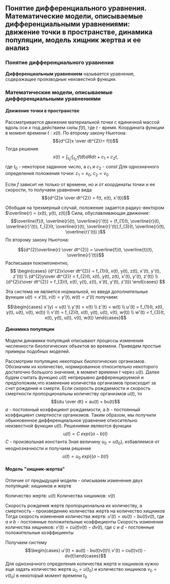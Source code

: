 ## Понятие дифференциального уравнения. Математические модели, описываемые дифференциальными уравнениями: движение точки в пространстве, динамика популяции, модель хищник жертва и ее анализ

### Понятие дифференциального уравнения
__Дифференциальным уравнением__ называется уравнение, содеражащее производные неизвестной функции.

### Математические модели, описываемые дифференциальными уравнениями
#### Движение точки в пространстве
Рассматривается движение материальной точки с единичной массой вдоль оси $x$ под действием силы $f(t)$, где $t$ - время. Координата функции в момент времени $t: x(t)$. По второму закону Ньютона: $${d^{2}x \over dt^{2}}= f(t)$$
Тогда решение $$x(t) = \int_{t_{0}^{t}}\int_{t_{0}^{\tau}}f(\theta) d\theta d\tau + c_{1}+ c_{2}t,$$
где $t_0$ - некоторое заданное число, а $c_1$ и $c_2$ - $const$ 
Для однозначного определения положения точки: $c_{1} = x_{0}, \ c_{2} = v_0$

Если $f$ зависит не только от времени, но и от координаты точки и ее скорости, то получаем уравнение вида
$${d^{2}x \over dt^{2}} = f(t, x(t), x'(t))$$

Обобщая на трехмерный случай, положение задается радиус-вектором $\overline{r} = (x(t), y(t), z(t))$
Сила, обуславливающая движение:
$$\overline{f}(t, \overline{r}(t), \overline{r}'(t)) = (f_{1}(t, \overline{r}(t), \overline{r}'(t)), f_{2}(t, \overline{r}(t), \overline{r}'(t)),f_{3}(t, \overline{r}(t), \overline{r}'(t)) )$$
По второму закону Ньютона:

$${d^{2}\overline{r} \over dt^{2}} = \overline{f}(t, \overline{t}(t), \overline{r}'(t))$$
Расписывая покомпонентно,
$$
\begin{cases}
{d^{2}x\over dt^{2}} = f_{1}(t, x(t), y(t), z(t), x'(t), y'(t), z'(t)) \\ 
{d^{2}y\over dt^{2}} = f_{2}(t, x(t), y(t), z(t), x'(t), y'(t), z'(t)) \\
{d^{2}z\over dt^{2}} = f_{3}(t, x(t), y(t), z(t), x'(t), y'(t), z'(t))
\end{cases}
$$

Эта система не является нормальной, но введя дополнительные функции  $u(t) = x'(t), v(t) = y'(t), w(t) = z'(t)$ получаем:

$$\begin{cases} x'(y) = u(t) \\
y'(t) = v(t)  \\
z'(t) = w(t)  \\
u'(t) = f_{1}(t, x(t), y(t), u(t), v(t), w(t)) \\
v'(t) = f_{2}(t, x(t), y(t), u(t), v(t), w(t))  \\
w'(t) = f_{3}(t, x(t), y(t), u(t), v(t), w(t)) 
 \end{cases}$$
#### Динамика популяции
Модели динамики популяций описывают процессы изменения численности биологических объектов во времени. Приведем простые примеры подобных моделей.

Рассмотрим популяцию некоторых биологических организмов. Обозначим их количество, нормированное относительно некоторого достаточно большого значения, в момент времени $t$ через $u(t)$. Далее будем считать функцию $u(t)$ непрерывно дифференцируемой и предположим,что изменение количества организмов происходит за счет рождения и смерти.
Если скорость рождаемости и скорость смертности пропорциональны количеству организмов $u(t)$, то
$${du \over dt} = au(t) = bu(t)$$
$a$ - постоянный коэффициент рождаемости, а $b$ - постоянный коэффициент смертности организмов. Таким образом, мы получили обыкновенное дифференциальное уравнение относительно неизвестной функции $u(t)$. Решениями являются функции
$$u(t) = C\ exp\{(a - b)t\}$$
$C$ - произвольная константа
Зная величину $u_{0}= u(t_{0})$, избавляемся от неоднозначности и получаем решение 
$$u(t) = u_{0}\ exp\{(a - b)t\}$$

#### Модель "хищник-жертва"
Отличие от предыдущей модели - описываем изменение двух популяций: хищников и жертв

Количество жертв: $u(t)$
Количества хищников: $v(t)$

Скорость рождения жертв пропорциональна их количеству, а смертность - произведению количества жертв на количество хищников
Тогда скорость изменения количества жертв:
$u'(t) = au(t) - bu(t)v(t)$, где $a$ и $b$ - постоянные положительные коэффициенты
Скорость изменения количества хищников: $v'(t) = cu(t)v(t) - dv(t)$, где $c$ и $d$ - постоянные положительные коэффициенты

Получаем систему
$$\begin{cases} u'(t) = au(t) - bu(t)v(t)\\ v'(t) = cu(t)v(t) - dv(t)\end{cases}$$
Для однозначного определения количества жертв и хищников нужно еще задать количество жертв $u_{0} = u(t_{0})$ и количество хищников $v_{0} = v(t_{0})$ в некоторый момент времени $t_{0}$

